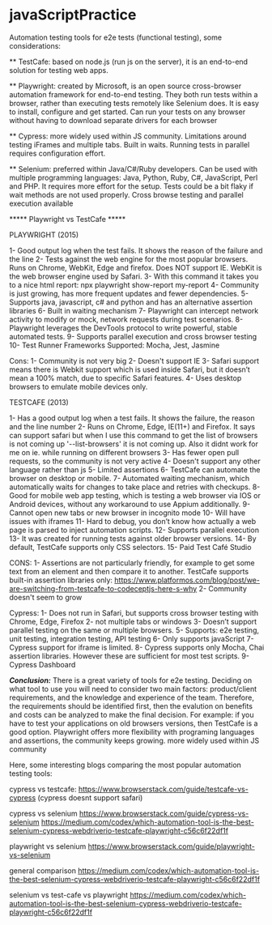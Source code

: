 # javaScriptPractice

Automation testing tools for e2e tests (functional testing), some considerations:

** TestCafe: based on node.js (run js on the server), it is an end-to-end solution for testing web apps. 

** Playwright: created by Microsoft, is an open source cross-browser automation framework for end-to-end testing.
They both run tests within a browser, rather than executing tests remotely like Selenium does. It is easy to install, configure and get started.
Can run your tests on any browser without having to download separate drivers for each browser

** Cypress: more widely used within JS community. Limitations around testing iFrames and multiple tabs. Built in waits. Running tests in parallel requires configuration effort.

** Selenium: preferred within Java/C#/Ruby developers. Can be used with multiple programming languages: Java, Python, Ruby, C#, JavaScript, Perl and PHP. It requires more effort for the setup. Tests could be a bit flaky if wait methods are not used properly. Cross browse testing and parallel execution available  


***** Playwright vs TestCafe *****

PLAYWRIGHT (2015)

1- Good output log when the test fails. It shows the reason of the failure and the line
2- Tests against the web engine for the most popular browsers. Runs on Chrome, WebKit, Edge and firefox. Does NOT support IE. WebKit is the web browser engine used by Safari.
3- With this command it takes you to a nice html report: npx playwright show-report my-report
4- Community is just growing, has more frequent updates and fewer dependencies.
5- Supports java, javascript, c# and python and has an alternative assertion libraries
6- Built in waiting mechanism
7- Playwright can intercept network activity to modify or mock, network requests during test scenarios.
8- Playwright leverages the DevTools protocol to write powerful, stable automated tests.
9- Supports parallel execution and cross browser testing
10- Test Runner Frameworks Supported: Mocha, Jest, Jasmine

Cons:
1- Community is not very big
2- Doesn't support IE
3- Safari support means there is Webkit support which is used inside Safari, but it doesn’t mean a 100% match, due to specific Safari features.
4- Uses desktop browsers to emulate mobile devices only.

TESTCAFE (2013)

1- Has a good output log when a test fails. It shows the failure, the reason and the line number
2- Runs on Chrome, Edge, IE(11+) and Firefox. It says can support safari but when I use this command to get the list of browsers is not coming up '--list-browsers' it is not coming up. Also it didnt work for me on ie. while running on different browsers
3- Has fewer open pull requests, so the community is not very active
4- Doesn't support any other language rather than js
5- Limited assertions
6- TestCafe can automate the browser on desktop or mobile.
7- Automated waiting mechanism, which automatically waits for changes to take place and retries with checkups.
8- Good for mobile web app testing, which is testing a web browser via IOS or Android devices, without any workaround to use Appium additionally.
9- Cannot open new tabs or new browser in incognito mode 
10- Will have issues with iframes
11- Hard to debug, you don’t know how actually a web page is parsed to inject automation scripts.
12- Supports parallel execution
13- It was created for running tests against older browser versions.
14- By default, TestCafe supports only CSS selectors.
15- Paid Test Café Studio

CONS:
1- Assertions are not particularly friendly, for example to get some text from an element and then compare it to another.
TestCafe supports built-in assertion libraries only: https://www.platformos.com/blog/post/we-are-switching-from-testcafe-to-codeceptjs-here-s-why
2- Community doesn't seem to grow 

  


Cypress:
1- Does not run in Safari, but supports cross browser testing with Chrome, Edge, Firefox
2- not multiple tabs or windows
3- Doesn’t support parallel testing on the same or multiple browsers.
5- Supports: e2e testing, unit testing, integration testing, API testing
6- Only supports javaScript
7- Cypress support for iframe is limited.
8- Cypress supports only Mocha, Chai assertion libraries. However these are sufficient for most test scripts.
9- Cypress Dashboard



***Conclusion:***
There is a great variety of tools for e2e testing. Deciding on what tool to use you will need to consider two main factors:
product/client requirements, and the knowledge and experience of the team.
Therefore, the requirements should be identified first, then the evalution on benefits and costs can be analyzed to make the final decision. 
For example: if you have to test your applications on old browsers versions, then TestCafe is a good option.
Playwright offers more flexibility with programing languages and assertions, the community keeps growing.
more widely used within JS community

Here, some interesting blogs comparing the most popular automation testing tools:

cypress vs testcafe:
https://www.browserstack.com/guide/testcafe-vs-cypress  (cypress doesnt support safari)

cypress vs selenium
https://www.browserstack.com/guide/cypress-vs-selenium
https://medium.com/codex/which-automation-tool-is-the-best-selenium-cypress-webdriverio-testcafe-playwright-c56c6f22df1f

playwright vs selenium
https://www.browserstack.com/guide/playwright-vs-selenium

general comparison 
https://medium.com/codex/which-automation-tool-is-the-best-selenium-cypress-webdriverio-testcafe-playwright-c56c6f22df1f

selenium vs test-cafe vs playwright
https://medium.com/codex/which-automation-tool-is-the-best-selenium-cypress-webdriverio-testcafe-playwright-c56c6f22df1f